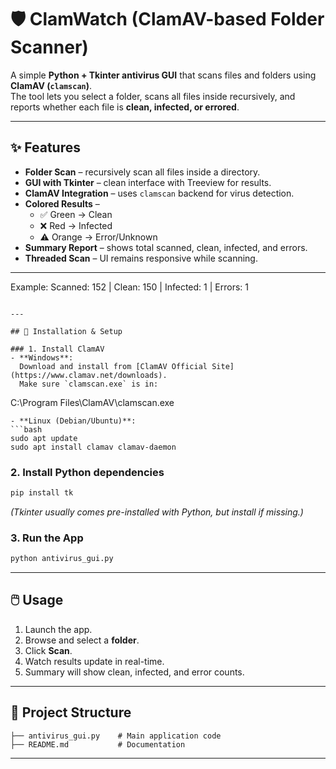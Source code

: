 
# 🛡️ ClamWatch (ClamAV-based Folder Scanner)

A simple **Python + Tkinter antivirus GUI** that scans files and folders using **ClamAV (`clamscan`)**.  
The tool lets you select a folder, scans all files inside recursively, and reports whether each file is **clean, infected, or errored**.  

---

## ✨ Features

-  **Folder Scan** – recursively scan all files inside a directory.  
- **GUI with Tkinter** – clean interface with Treeview for results.  
- **ClamAV Integration** – uses `clamscan` backend for virus detection.  
- **Colored Results** –  
  - ✅ Green → Clean  
  - ❌ Red → Infected  
  - ⚠️ Orange → Error/Unknown  
-  **Summary Report** – shows total scanned, clean, infected, and errors.  
- **Threaded Scan** – UI remains responsive while scanning.  

---
Example:
Scanned: 152 | Clean: 150 | Infected: 1 | Errors: 1

```

---

## 🚀 Installation & Setup

### 1. Install ClamAV
- **Windows**:  
  Download and install from [ClamAV Official Site](https://www.clamav.net/downloads).  
  Make sure `clamscan.exe` is in:  
```

C:\Program Files\ClamAV\clamscan.exe

````
- **Linux (Debian/Ubuntu)**:
```bash
sudo apt update
sudo apt install clamav clamav-daemon
````

### 2. Install Python dependencies

```bash
pip install tk
```

*(Tkinter usually comes pre-installed with Python, but install if missing.)*

### 3. Run the App

```bash
python antivirus_gui.py
```

---

## 🖱️ Usage

1. Launch the app.
2. Browse and select a **folder**.
3. Click **Scan**.
4. Watch results update in real-time.
5. Summary will show clean, infected, and error counts.

---

## 📂 Project Structure

```
├── antivirus_gui.py    # Main application code
├── README.md           # Documentation
```

---


